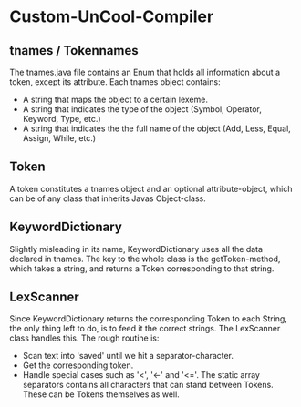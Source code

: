 # Custom-UnCool-Compiler

## tnames / Tokennames

The tnames.java file contains an Enum that holds all information about a token, except its attribute.
Each tnames object contains:
- A string that maps the object to a certain lexeme.
- A string that indicates the type of the object (Symbol, Operator, Keyword, Type, etc.)
- A string that indicates the the full name of the object (Add, Less, Equal, Assign, While, etc.)


## Token

A token constitutes a tnames object and an optional attribute-object, which can be of any class that inherits Javas Object-class.


## KeywordDictionary

Slightly misleading in its name, KeywordDictionary uses all the data declared in tnames.
The key to the whole class is the getToken-method, which takes a string, and returns a Token corresponding to that string.


## LexScanner

Since KeywordDictionary returns the corresponding Token to each String, the only thing left to do, is to feed it the correct strings.
The LexScanner class handles this.
The rough routine is:
- Scan text into 'saved' until we hit a separator-character.
- Get the corresponding token.
- Handle special cases such as '<', '<-' and '<='.
The static array separators contains all characters that can stand between Tokens. These can be Tokens themselves as well.

